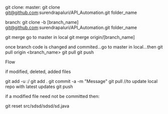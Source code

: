 git clone:
master:
git clone git@github.com:surendrapaluri/API_Automation.git folder_name

branch:
git clone -b [branch_name] git@github.com:surendrapaluri/API_Automation.git folder_name

git merge 
go to master in local
git merge origin/[branch_name]


once branch code is changed and commited...go to master in local...then git pull origin <branch_name>
git pull
git push



Flow

if modified, deleted, added files

git add -u :/
git add .
git commit -a -m "Message"
git pull   //to update local repo with latest updates
git push


if a modified file need not be committed then:

git reset src/sdsd/sdsd/sd.java
